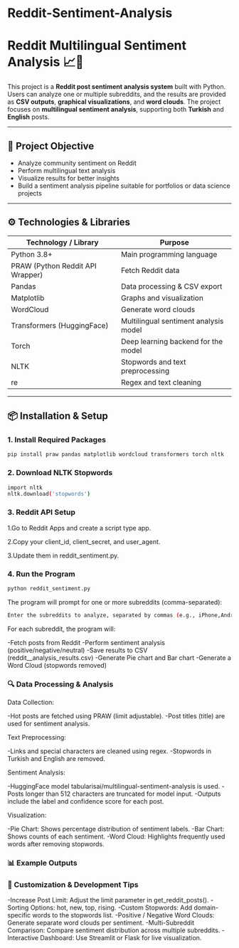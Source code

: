 # Reddit-Sentiment-Analysis

# Reddit Multilingual Sentiment Analysis 📈🤖

This project is a **Reddit post sentiment analysis system** built with Python. Users can analyze one or multiple subreddits, and the results are provided as **CSV outputs**, **graphical visualizations**, and **word clouds**. The project focuses on **multilingual sentiment analysis**, supporting both **Turkish** and **English** posts.

---

## 🚀 Project Objective

- Analyze community sentiment on Reddit  
- Perform multilingual text analysis  
- Visualize results for better insights  
- Build a sentiment analysis pipeline suitable for portfolios or data science projects

---

## ⚙️ Technologies & Libraries

| Technology / Library       | Purpose |
|----------------------------|---------|
| Python 3.8+                | Main programming language |
| PRAW (Python Reddit API Wrapper) | Fetch Reddit data |
| Pandas                     | Data processing & CSV export |
| Matplotlib                 | Graphs and visualization |
| WordCloud                  | Generate word clouds |
| Transformers (HuggingFace) | Multilingual sentiment analysis model |
| Torch                      | Deep learning backend for the model |
| NLTK                       | Stopwords and text preprocessing |
| re                         | Regex and text cleaning |

---

## 📦 Installation & Setup

### 1. Install Required Packages

```bash
pip install praw pandas matplotlib wordcloud transformers torch nltk
```

### 2. Download NLTK Stopwords
```bash
import nltk
nltk.download('stopwords')
```
### 3. Reddit API Setup
1.Go to Reddit Apps and create a script type app.

2.Copy your client_id, client_secret, and user_agent.

3.Update them in reddit_sentiment.py.

### 4. Run the Program
```bash
python reddit_sentiment.py
```
The program will prompt for one or more subreddits (comma-separated):
```bash
Enter the subreddits to analyze, separated by commas (e.g., iPhone,Android):
```
For each subreddit, the program will:

-Fetch posts from Reddit
-Perform sentiment analysis (positive/negative/neutral)
-Save results to CSV (reddit_<subreddit>_analysis_results.csv)
-Generate Pie chart and Bar chart
-Generate a Word Cloud (stopwords removed)

### 🔍 Data Processing & Analysis

Data Collection:

-Hot posts are fetched using PRAW (limit adjustable).
-Post titles (title) are used for sentiment analysis.

Text Preprocessing:

-Links and special characters are cleaned using regex.
-Stopwords in Turkish and English are removed.

Sentiment Analysis:

-HuggingFace model tabularisai/multilingual-sentiment-analysis is used.
-Posts longer than 512 characters are truncated for model input.
-Outputs include the label and confidence score for each post.

Visualization:

-Pie Chart: Shows percentage distribution of sentiment labels.
-Bar Chart: Shows counts of each sentiment.
-Word Cloud: Highlights frequently used words after removing stopwords.

### 📊 Example Outputs


### 🔧 Customization & Development Tips

-Increase Post Limit: Adjust the limit parameter in get_reddit_posts().
-Sorting Options: hot, new, top, rising.
-Custom Stopwords: Add domain-specific words to the stopwords list.
-Positive / Negative Word Clouds: Generate separate word clouds per sentiment.
-Multi-Subreddit Comparison: Compare sentiment distribution across multiple subreddits.
-Interactive Dashboard: Use Streamlit or Flask for live visualization.




